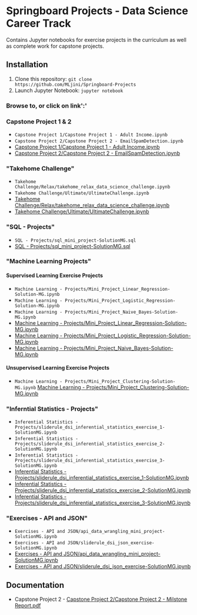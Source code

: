 # Springboard Projects - Data Science Career Track

Contains Jupyter notebooks for exercise projects in the curriculum as well as complete work for capstone projects.

## Installation

1. Clone this repository: `git clone https://github.com/MLjini/Springboard-Projects`
2. Launch Jupyter Notebook: `jupyter notebook`

### Browse to, or click on link':'

### Capstone Project 1 & 2

* `Capstone Project 1/Capstone Project 1 - Adult Income.ipynb`
* `Capstone Project 2/Capstone Project 2 - EmailSpamDetection.ipynb`
* [Capstone Project 1/Capstone Project 1 - Adult Income.ipynb](https://github.com/MLJini/Springboard-Projects/blob/master/Capstone%20Project%201/Capstone%20Project%201%20-%20Adult%20Income.ipynb)
* [Capstone Project 2/Capstone Project 2 - EmailSpamDetection.ipynb](https://github.com/MLJini/Springboard-Projects/blob/master/Capstone%20Project%202/Capstone%20Project%202%20-%20EmailSpamDetection.ipynb)

### "Takehome Challenge"

* `Takehome Challenge/Relax/takehome_relax_data_science_challenge.ipynb`
* `Takehome Challenge/Ultimate/UltimateChallenge.ipynb`
* [Takehome Challenge/Relax/takehome_relax_data_science_challenge.ipynb](https://github.com/MLJini/Springboard-Projects/blob/master/Takehome%20Challenge/Relax/takehome_relax_data_science_challenge.ipynb)
* [Takehome Challenge/Ultimate/UltimateChallenge.ipynb](https://github.com/MLJini/Springboard-Projects/blob/master/Takehome%20Challenge/Takehome%20Challenge/Ultimate/UltimateChallenge.ipynb)

### "SQL - Projects"

* `SQL - Projects/sql_mini_project-SolutionMG.sql`
* [SQL - Projects/sql_mini_project-SolutionMG.sql](https://github.com/MLJini/Springboard-Projects/blob/master/SQL%20-%20Projects/sql_mini_project-SolutionMG.sql)

### "Machine Learning Projects"

#### Supervised Learning Exercise Projects

* `Machine Learning - Projects/Mini_Project_Linear_Regression-Solution-MG.ipynb`
* `Machine Learning - Projects/Mini_Project_Logistic_Regression-Solution-MG.ipynb`
* `Machine Learning - Projects/Mini_Project_Naive_Bayes-Solution-MG.ipynb`
* [Machine Learning - Projects/Mini_Project_Linear_Regression-Solution-MG.ipynb](https://github.com/MLJini/Springboard-Projects/blob/master/Machine%20Learning%20-%20Projects/Mini_Project_Linear_Regression-Solution-MG.ipynb)
* [Machine Learning - Projects/Mini_Project_Logistic_Regression-Solution-MG.ipynb](https://github.com/MLJini/Springboard-Projects/blob/master/Machine%20Learning%20-%20Projects/Mini_Project_Logistic_Regression-Solution-MG.ipynb)
* [Machine Learning - Projects/Mini_Project_Naive_Bayes-Solution-MG.ipynb](https://github.com/MLJini/Springboard-Projects/blob/master/Machine%20Learning%20-%20Projects/Mini_Project_Naive_Bayes-Solution-MG.ipynb)

#### Unsupervised Learning Exercise Projects

* `Machine Learning - Projects/Mini_Project_Clustering-Solution-MG.ipynb`
[Machine Learning - Projects/Mini_Project_Clustering-Solution-MG.ipynb](https://github.com/MLJini/Springboard-Projects/blob/master/Machine%20Learning%20-%20Projects/Mini_Project_Clustering-Solution-MG.ipynb)

### "Inferntial Statistics - Projects"

* `Inferential Statistics - Projects/sliderule_dsi_inferential_statistics_exercise_1-SolutionMG.ipynb`
* `Inferential Statistics - Projects/sliderule_dsi_inferential_statistics_exercise_2-SolutionMG.ipynb`
* `Inferential Statistics - Projects/sliderule_dsi_inferential_statistics_exercise_3-SolutionMG.ipynb`
* [Inferential Statistics - Projects/sliderule_dsi_inferential_statistics_exercise_1-SolutionMG.ipynb](https://github.com/MLJini/Springboard-Projects/blob/master/Inferential%20Statistics%20-%20Projects/sliderule_dsi_inferential_statistics_exercise_1-SolutionMG.ipynb)
* [Inferential Statistics - Projects/sliderule_dsi_inferential_statistics_exercise_2-SolutionMG.ipynb](https://github.com/MLJini/Springboard-Projects/blob/master/Inferential%20Statistics%20-%20Projects/sliderule_dsi_inferential_statistics_exercise_2-SolutionMG.ipynb)
* [Inferential Statistics - Projects/sliderule_dsi_inferential_statistics_exercise_3-SolutionMG.ipynb](https://github.com/MLJini/Springboard-Projects/blob/master/Inferential%20Statistics%20-%20Projects/sliderule_dsi_inferential_statistics_exercise_3-SolutionMG.ipynb)

### "Exercises - API and JSON"

* `Exercises - API and JSON/api_data_wrangling_mini_project-SolutionMG.ipynb`
* `Exercises - API and JSON/sliderule_dsi_json_exercise-SolutionMG.ipynb`
* [Exercises - API and JSON/api_data_wrangling_mini_project-SolutionMG.ipynb](https://github.com/MLJini/Springboard-Projects/blob/master/Exercises%20-%20API%20and%20JSON/pi_data_wrangling_mini_project-SolutionMG.ipynb)
* [Exercises - API and JSON/sliderule_dsi_json_exercise-SolutionMG.ipynb](https://github.com/MLJini/Springboard-Projects/blob/master/Exercises%20-%20API%20and%20JSON/sliderule_dsi_json_exercise-SolutionMG.ipynb)

## Documentation

* Capstone Project 2 - [Capstone Project 2/Capstone Project 2 - Milstone Report.pdf](https://github.com/MLJini/Springboard-Projects/blob/master/Capstone%20Project%202/Capstone%20Project%202%20-%20Milstone%20Report.pdf)
